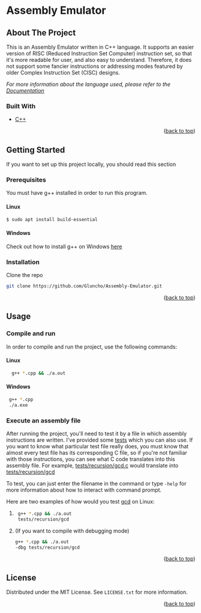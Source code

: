 <div id="top"></div>

# Assembly Emulator

## About The Project
This is an Assembly Emulator written in C++ language. It supports an easier version of RISC (Reduced Instruction Set Computer) instruction set, so that it's more readable for user, and also easy to understand. Therefore, it does not support some fancier instructions or addressing modes featured by
older Complex Instruction Set (CISC) designs. 

_For more information about the language used, please refer to the [Documentation](https://github.com/Gluncho/Assembly-Emulator/blob/main/DOCUMENTATION.md)_

### Built With
* [C++](https://www.cplusplus.com/)

<p align="right">(<a href="#top">back to top</a>)</p>

<!-- GETTING STARTED -->
## Getting Started

If you want to set up this project locally, you should read this section

### Prerequisites
You must have g++ installed in order to run this program.
  #### Linux
  ```sh
  $ sudo apt install build-essential
  ```
  #### Windows
  Check out how to install g++ on Windows [here](https://www3.cs.stonybrook.edu/~alee/g++/g++.html)

### Installation

Clone the repo
   ```sh
   git clone https://github.com/Gluncho/Assembly-Emulator.git
   ```

<p align="right">(<a href="#top">back to top</a>)</p>

<!-- USAGE EXAMPLES -->
## Usage

### Compile and run
In order to compile and run the project, use the following commands:

#### Linux
 ```sh
   g++ *.cpp && ./a.out
   ```
#### Windows
  ```sh
   g++ *.cpp
   ./a.exe
   ```
### Execute an assembly file
After running the project, you'll need to test it by a file in which assembly instructions are written. I've provided some [tests](https://github.com/Gluncho/Assembly-Emulator/tree/main/tests) which you can also use. If you want to know what particular test file really does, you must know that almost every test file has its corresponding C file, so if you're not familiar with those instructions, you can see what C code translates into this assembly file. For example, [tests/recursion/gcd.c](https://github.com/Gluncho/Assembly-Emulator/tree/main/tests/recursion/gcd.c) would translate into [tests/recursion/gcd](https://github.com/Gluncho/Assembly-Emulator/tree/main/tests/recursion/gcd)

To test, you can just enter the filename in the command or type ```-help``` for more information about how to interact with command prompt.

Here are two examples of how would you test [gcd](https://github.com/Gluncho/Assembly-Emulator/tree/main/tests/recursion/gcd) on Linux:
1. ``` sh
    g++ *.cpp && ./a.out
    tests/recursion/gcd
    ```
2. (If you want to compile with debugging mode) 
    ``` sh
    g++ *.cpp && ./a.out
    -dbg tests/recursion/gcd
    ```

<p align="right">(<a href="#top">back to top</a>)</p>


<!-- LICENSE -->
## License

Distributed under the MIT License. See `LICENSE.txt` for more information.

<p align="right">(<a href="#top">back to top</a>)</p>
